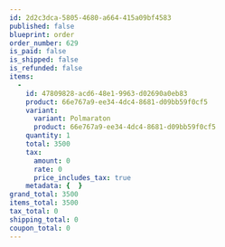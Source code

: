```yaml
---
id: 2d2c3dca-5805-4680-a664-415a09bf4583
published: false
blueprint: order
order_number: 629
is_paid: false
is_shipped: false
is_refunded: false
items:
  -
    id: 47809828-acd6-48e1-9963-d02690a0eb83
    product: 66e767a9-ee34-4dc4-8681-d09bb59f0cf5
    variant:
      variant: Polmaraton
      product: 66e767a9-ee34-4dc4-8681-d09bb59f0cf5
    quantity: 1
    total: 3500
    tax:
      amount: 0
      rate: 0
      price_includes_tax: true
    metadata: {  }
grand_total: 3500
items_total: 3500
tax_total: 0
shipping_total: 0
coupon_total: 0
---
```

